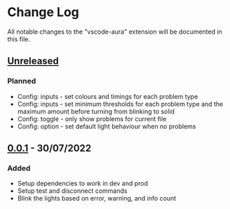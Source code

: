 # Change Log

All notable changes to the "vscode-aura" extension will be documented in this file.

## [Unreleased]

### Planned

- Config: inputs - set colours and timings for each problem type
- Config: inputs - set minimum thresholds for each problem type and the maximum amount before turning from blinking to solid
- Config: toggle - only show problems for current file
- Config: option - set default light behaviour when no problems

## [0.0.1] - 30/07/2022

### Added

- Setup dependencies to work in dev and prod
- Setup test and disconnect commands
- Blink the lights based on error, warning, and info count

[Unreleased]: https://github.com/obfuscatedgenerated/vscode-aura/compare/v0.0.1...HEAD
[0.0.1]: https://github.com/obfuscatedgenerated/vscode-aura/releases/tag/v0.0.1